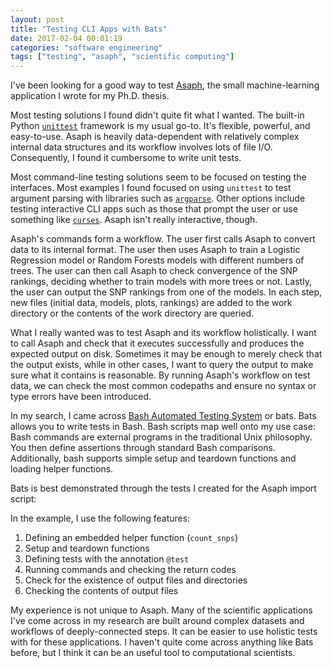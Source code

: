 ```yaml
---
layout: post
title: "Testing CLI Apps with Bats"
date: 2017-02-04 00:01:19
categories: "software engineering"
tags: ["testing", "asaph", "scientific computing"]
---
```

I've been looking for a good way to test [Asaph](https://github.com/rnowling/asaph), the small machine-learning application I wrote for my Ph.D. thesis.

Most testing solutions I found didn't quite fit what I wanted.  The built-in Python [`unittest`](https://docs.python.org/2/library/unittest.html) framework is my usual go-to.  It's flexible, powerful, and easy-to-use.  Asaph is heavily data-dependent with relatively complex internal data structures and its workflow involves lots of file I/O.  Consequently, I found it cumbersome to write unit tests.

Most command-line testing solutions seem to be focused on testing the interfaces. Most examples I found focused on using `unittest` to test argument parsing with libraries such as [`argparse`](https://docs.python.org/2.7/library/argparse.html). Other options include testing interactive CLI apps such as those that prompt the user or use something like [`curses`](https://en.wikipedia.org/wiki/Curses_%28programming_library%29).  Asaph isn't really interactive, though.

Asaph's commands form a workflow.  The user first calls Asaph to convert data to its internal format.  The user then uses Asaph to train a Logistic Regression model or Random Forests models with different numbers of trees.  The user can then call Asaph to check convergence of the SNP rankings, deciding whether to train models with more trees or not.  Lastly, the user can output the SNP rankings from one of the models.  In each step, new files (initial data, models, plots, rankings) are added to the work directory or the contents of the work directory are queried.

What I really wanted was to test Asaph and its workflow holistically.  I want to call Asaph and check that it executes successfully and produces the expected output on disk. Sometimes it may be enough to merely check that the output exists, while in other cases, I want to query the output to make sure what it contains is reasonable.  By running Asaph's workflow on test data, we can check the most common codepaths and ensure no syntax or type errors have been introduced.

In my search, I came across [Bash Automated Testing System](https://github.com/sstephenson/bats) or bats. Bats allows you to write tests in Bash. Bash scripts map well onto my use case: Bash commands are external programs in the traditional Unix philosophy. You then define assertions through standard Bash comparisons.  Additionally, bash supports simple setup and teardown functions and loading helper functions.

Bats is best demonstrated through the tests I created for the Asaph import script:

<script src="https://gist.github.com/rnowling/74224fed33ac99137d373297d6694c34.js"></script>

In the example, I use the following features:

1. Defining an embedded helper function (`count_snps`)
2. Setup and teardown functions
3. Defining tests with the annotation `@test`
4. Running commands and checking the return codes
5. Check for the existence of output files and directories
6. Checking the contents of output files

My experience is not unique to Asaph.  Many of the scientific applications I've come across in my research are built around complex datasets and workflows of deeply-connected steps.  It can be easier to use holistic tests with for these applications.  I haven't quite come across anything like Bats before, but I think it can be an useful tool to computational scientists.